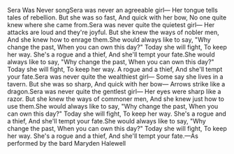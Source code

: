 Sera Was Never songSera was never an agreeable girl—
Her tongue tells tales of rebellion.
But she was so fast,
And quick with her bow,
No one quite knew where she came from.Sera was never quite the quietest girl—
Her attacks are loud and they're joyful.
But she knew the ways of nobler men,
And she knew how to enrage them.She would always like to say,
"Why change the past,
When you can own this day?"
Today she will fight,
To keep her way.
She's a rogue and a thief,
And she'll tempt your fate.She would always like to say,
"Why change the past,
When you can own this day?"
Today she will fight,
To keep her way.
A rogue and a thief,
And she'll tempt your fate.Sera was never quite the wealthiest girl—
Some say she lives in a tavern.
But she was so sharp,
And quick with her bow—
Arrows strike like a dragon.Sera was never quite the gentlest girl—
Her eyes were sharp like a razor.
But she knew the ways of commoner men,
And she knew just how to use them.She would always like to say,
"Why change the past,
When you can own this day?"
Today she will fight,
To keep her way.
She's a rogue and a thief,
And she'll tempt your fate.She would always like to say,
"Why change the past,
When you can own this day?"
Today she will fight,
To keep her way.
She's a rogue and a thief,
And she'll tempt your fate.—As performed by the bard Maryden Halewell
